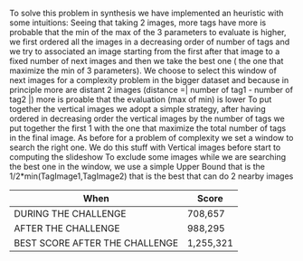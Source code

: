 To solve this problem in synthesis we have implemented an heuristic with some intuitions:
Seeing that taking 2 images, more tags have more is probable that the min of the max of the 3 parameters to evaluate is higher,
we first ordered all the images in a decreasing order of number of tags and we try to associated an image starting from the first after that image
to a fixed number of next images and then we take the best one ( the one that maximize the min of 3 parameters).
We choose to select this window of next images for a complexity problem in the bigger dataset and because in principle more are distant 2 images (distance =| number of tag1 - number of tag2 |)
more is proable that the evaluation (max of min) is lower
To put together the vertical images we adopt a simple strategy, after having ordered in decreasing order the vertical images by the number of tags we put together
the first 1 with the one that maximize the total number of tags in the final image.
As before for a problem of complexity we set a window to search the right one. We do this stuff with Vertical images before start to computing the slideshow
To exclude some images while we are searching the best one in the window, we use a simple Upper Bound that is the 1/2*min(TagImage1,TagImage2) that is the best that can do 2 nearby images


|When|Score|
|----------------------------|------------------|
| DURING THE CHALLENGE | 708,657          |
| AFTER THE CHALLENGE  | 988,295          |
| BEST SCORE AFTER THE CHALLENGE           | 1,255,321        |

